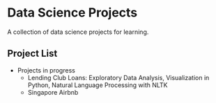 # Data Science Projects
A collection of data science projects for learning.

## Project List
* Projects in progress
	* Lending Club Loans: Exploratory Data Analysis, Visualization in Python, Natural Language Processing with NLTK
	* Singapore Airbnb